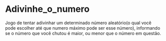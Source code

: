 # Adivinhe_o_numero
Jogo de tentar adivinhar um determinado número aleatório(o qual você pode escolher até que numero máximo pode ser esse número), informando se o número que você chutou é maior, ou menor que o número em questão. 
